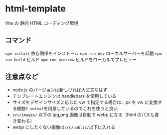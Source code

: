 # html-template

Vite の 静的 HTML コーディング環境

## コマンド

`npm install` 依存関係をインストール
`npm run dev` ローカルサーバーを起動
`npm run build` ビルド
`npm run preview` ビルドをローカルでプレビュー

## 注意点など

- node.js のバージョンは新しければ大丈夫なはず
- テンプレートエンジンは handlebars を使用している
- サイズをデザインサイズに応じた vw で指定する場合は、px を vw に変換する関数`f.vw(xx)`を用意しているのでこれを使うと良い
- `src/images/` 以下の jpg,png 画像は自動で webp になる（html のパスも書き変わる）
- webp にしたくない画像は`src/public/`以下に入れる

